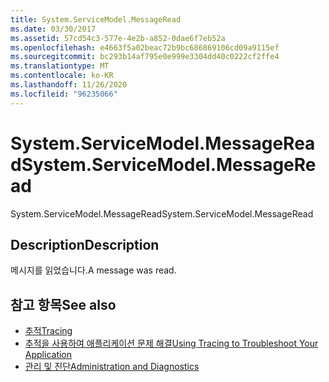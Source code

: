 ```yaml
---
title: System.ServiceModel.MessageRead
ms.date: 03/30/2017
ms.assetid: 57cd54c3-577e-4e2b-a852-0dae6f7eb52a
ms.openlocfilehash: e4663f5a02beac72b9bc686869106cd09a9115ef
ms.sourcegitcommit: bc293b14af795e0e999e3304dd40c0222cf2ffe4
ms.translationtype: MT
ms.contentlocale: ko-KR
ms.lasthandoff: 11/26/2020
ms.locfileid: "96235066"
---
```

# <a name="systemservicemodelmessageread"></a><span data-ttu-id="5a556-102">System.ServiceModel.MessageRead</span><span class="sxs-lookup"><span data-stu-id="5a556-102">System.ServiceModel.MessageRead</span></span>

<span data-ttu-id="5a556-103">System.ServiceModel.MessageRead</span><span class="sxs-lookup"><span data-stu-id="5a556-103">System.ServiceModel.MessageRead</span></span>  
  
## <a name="description"></a><span data-ttu-id="5a556-104">Description</span><span class="sxs-lookup"><span data-stu-id="5a556-104">Description</span></span>  

 <span data-ttu-id="5a556-105">메시지를 읽었습니다.</span><span class="sxs-lookup"><span data-stu-id="5a556-105">A message was read.</span></span>  
  
## <a name="see-also"></a><span data-ttu-id="5a556-106">참고 항목</span><span class="sxs-lookup"><span data-stu-id="5a556-106">See also</span></span>

- [<span data-ttu-id="5a556-107">추적</span><span class="sxs-lookup"><span data-stu-id="5a556-107">Tracing</span></span>](index.md)
- [<span data-ttu-id="5a556-108">추적을 사용하여 애플리케이션 문제 해결</span><span class="sxs-lookup"><span data-stu-id="5a556-108">Using Tracing to Troubleshoot Your Application</span></span>](using-tracing-to-troubleshoot-your-application.md)
- [<span data-ttu-id="5a556-109">관리 및 진단</span><span class="sxs-lookup"><span data-stu-id="5a556-109">Administration and Diagnostics</span></span>](../index.md)
